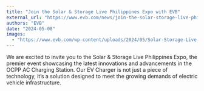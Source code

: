 ```yaml
---
title: "Join the Solar & Storage Live Philippines Expo with EVB"
external_url: "https://www.evb.com/news/join-the-solar-storage-live-philippines-expo-with-evb/"
authors: "EVB"
date: "2024-05-08"
images:
  - "https://www.evb.com/wp-content/uploads/2024/05/Solar-Storage-Live-Philippines-Expo.webp"
---
```


We are excited to invite you to the Solar & Storage Live Philippines Expo, the premier event showcasing the latest innovations and advancements in the OCPP AC Charging Station. Our EV Charger is not just a piece of technology, it’s a solution designed to meet the growing demands of electric vehicle infrastructure.